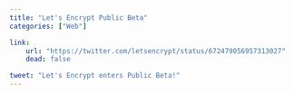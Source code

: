```yaml
---
title: "Let's Encrypt Public Beta"
categories: ["Web"]

link:
    url: "https://twitter.com/letsencrypt/status/672479056957313027"
    dead: false

tweet: "Let's Encrypt enters Public Beta!"
---
```

